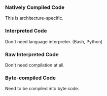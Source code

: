 ### Natively Compiled Code ### 

This is architecture-specific.    

### Interpreted Code ### 

Don't need language interpreter. (Bash, Python)    

### Raw Interpreted Code ###

Don't need compilation at all.    

### Byte-compiled Code ###

Need to be compiled into byte code.    
